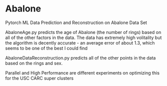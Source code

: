 # Abalone
Pytorch ML Data Prediction and Reconstruction on Abalone Data Set

AbaloneAge.py predicts the age of Abalone (the number of rings) based on all of the other factors in the data. The data has extremely high volitality but the algorithm is decently accurate - an average error of about 1.3, which seems to be one of the best I could find 

AbaloneDataReconstruction.py predicts all of the other points in the data based on the rings and sex.

Parallel and High Performance are different experiments on optimizing this for the USC CARC super clusters